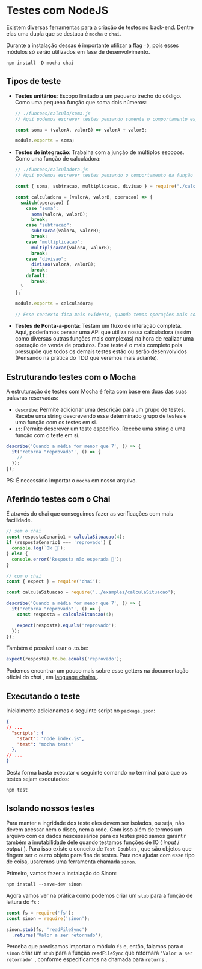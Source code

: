 # Testes com NodeJS

Existem diversas ferramentas para a criação de testes no back-end. Dentre elas uma dupla que se destaca é  `mocha` e `chai`.

Durante a instalação dessas é importante utilizar a flag `-D`, pois esses módulos só serão utilizados em fase de desenvolvimento.

```shell
npm install -D mocha chai
```

## Tipos de teste

- **Testes unitários**: Escopo limitado a um pequeno trecho do código. Como uma pequena função que soma dois números:

  ```javascript
  // ./funcoes/calculo/soma.js
  // Aqui podemos escrever testes pensando somente o comportamento esperado para função `soma`
  
  const soma = (valorA, valorB) => valorA + valorB;
  
  module.exports = soma;
  ```

- **Testes de integração**: Trabalha com a junção de múltiplos escopos. Como uma função de calculadora:

  ```javascript
  // ./funcoes/calculadora.js
  // Aqui podemos escrever testes pensando o comportamento da função `calculadora` que presume o bom comportamento das funções que integram ela: `soma`, `subtracao`, `multiplicacao`, `divisao`
  
  const { soma, subtracao, multiplicacao, divisao } = require("./calculo");
  
  const calculadora = (valorA, valorB, operacao) => {
    switch(operacao) {
      case "soma":
        soma(valorA, valorB);
        break;
      case "subtracao":
        subtracao(valorA, valorB);
        break;
      case "multiplicacao":
        multiplicacao(valorA, valorB);
        break;
      case "divisao":
        divisao(valorA, valorB);
        break;
      default:
        break;
    }
  };
  
  module.exports = calculadora;
  
  // Esse contexto fica mais evidente, quando temos operações mais complexas nos nossos testes, como operações que envolvem leitura de arquivos e consultas no banco de dados para composição de informações
  ```

- **Testes de Ponta-a-ponta**: Testam um fluxo de interação completa. Aqui, poderíamos pensar uma API que utiliza nossa calculadora (assim como diversas outras funções mais complexas) na hora de realizar uma operação de venda de produtos. Esse teste é o mais completo pois pressupõe que todos os demais testes estão ou serão desenvolvidos (Pensando na prática do TDD que veremos mais adiante).

## Estruturando testes com o Mocha

A estruturação de testes com Mocha é feita com base em duas das suas palavras reservadas:

- `describe`: Permite adicionar uma descrição para um grupo de testes. Recebe uma string descrevendo esse determinado grupo de testes e uma função com os testes em si.
- `it`: Permite descrever um teste específico. Recebe uma string e uma função com o teste em si.

```javascript
describe('Quando a média for menor que 7', () => {
  it('retorna "reprovado"', () => {
    //
  });
});
```

PS: É necessário importar o `mocha` em nosso arquivo.

## Aferindo testes com o Chai

É através do chai que conseguimos fazer as verificações com mais facilidade.

```javascript
// sem o chai
const respostaCenario1 = calculaSituacao(4);
if (respostaCenario1 === 'reprovado') {
  console.log(`Ok 🚀`);
} else {
  console.error('Resposta não esperada 🚨');
}

// com o chai
const { expect } = require('chai');

const calculaSituacao = require('../examples/calculaSituacao');

describe('Quando a média for menor que 7', () => {
  it('retorna "reprovado"', () => {
    const resposta = calculaSituacao(4);

    expect(resposta).equals('reprovado'); 
  });
});
```

Também é possível usar o .to.be:

```javascript
expect(resposta).to.be.equals('reprovado');
```

Podemos encontrar um pouco mais sobre esse getters na documentação oficial do *chai* , em [language chains ](https://www.chaijs.com/api/bdd/#method_language-chains).

## Executando o teste

Inicialmente adicionamos o seguinte script no `package.json`:

```json
{
// ...
  "scripts": {
    "start": "node index.js",
    "test": "mocha tests"
  },
// ...
}
```

Desta forma basta executar o seguinte comando no terminal para que os testes sejam executados:

```shell
npm test
```

## Isolando nossos testes

Para manter a ingridade dos teste eles devem ser isolados, ou seja, não devem acessar nem o disco, nem a rede. Com isso além de termos um arquivo com os dados nescesssários para os testes precisamos garantir também a imutabilidade dele quando testamos funções de IO ( *input* / *output* ). Para isso existe o conceito de `Test Doubles` , que são objetos que fingem ser o outro objeto para fins de testes. Para nos ajudar com esse tipo de coisa, usaremos uma ferramenta chamada `sinon`.

Primeiro, vamos fazer a instalação do Sinon:

```shell
npm install --save-dev sinon
```

Agora vamos ver na prática como podemos criar um `stub` para a função de leitura do `fs` :

```javascript
const fs = require('fs');
const sinon = require('sinon');

sinon.stub(fs, 'readFileSync')
  .returns('Valor a ser retornado');
```

Perceba que precisamos importar o módulo `fs` e, então, falamos para o `sinon` criar um `stub` para a função `readFileSync` que retornará `'Valor a ser retornado'` , conforme especificamos na chamada para `returns` .

